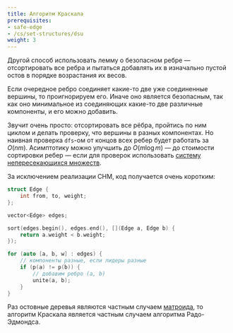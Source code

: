 ```yaml
---
title: Алгоритм Краскала
prerequisites:
- safe-edge
- /cs/set-structures/dsu
weight: 3
---
```


Другой способ использовать лемму о безопасном ребре — отсортировать все ребра и пытаться добавлять их в изначально пустой остов в порядке возрастания их весов.

Если очередное ребро соединяет какие-то две уже соединенные вершины, то проигнорируем его. Иначе оно является безопасным, так как оно минимальное из соединяющих какие-то две различные компоненты, и его можно добавить.

Звучит очень просто: отсортировать все рёбра, пройтись по ним циклом и делать проверку, что вершины в разных компонентах. Но наивная проверка `dfs`-ом от концов всех ребер будет работать за $O(nm)$. Асимптотику можно улучшить до $O(m \log m)$ — до стоимости сортировки ребер — если для проверок использовать [систему непересекающихся множеств](/cs/set-structures/dsu).

За исключением реализации СНМ, код получается очень коротким:

```c++
struct Edge {
    int from, to, weight;
};

vector<Edge> edges;

sort(edges.begin(), edges.end(), [](Edge a, Edge b) {
    return a.weight < b.weight;
});

for (auto [a, b, w] : edges) {
    // компоненты разные, если лидеры разные
    if (p(a) != p(b)) {
        // добавим ребро (a, b)
        unite(a, b);
    }
}
```

Раз остовные деревья являются частным случаем [матроида](/cs/greedy/matroid), то алгоритм Краскала является частным случаем алгоритма Радо-Эдмондса.
